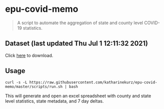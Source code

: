 # epu-covid-memo

> A script to automate the aggregation of state and county level COVID-19 statistics.

<!-- tmpl start -->

## Dataset (last updated Thu Jul  1 12:11:32 2021)

Click [here](https://covid-artifacts.s3.amazonaws.com/records/2021-7-1-121130-covid_artifact.xls) to download.

<!-- tmpl end -->

## Usage

```
curl -s -L https://raw.githubusercontent.com/katharinekurz/epu-covid-memo/master/scripts/run.sh | bash
```

This will generate and open an excel spreadsheet with county and state level statistics, state metadata, and 7 day deltas.